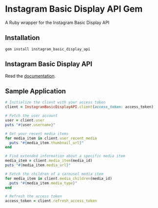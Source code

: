 Instagram Basic Display API Gem
===============================
A Ruby wrapper for the Instagram Basic Display API

Installation
------------
`gem install instagram_basic_display_api`

Instagram Basic Display API
---------------------------
Read the [documentation](https://developers.facebook.com/docs/instagram-basic-display-api).

Sample Application
------------------

```ruby
# Initialize the client with your access token
client = InstagramBasicDisplayAPI.client(access_token: access_token)

# Fetch the user account
user = client.user
puts "#{user.username}"

# Get your recent media items
for media_item in client.user_recent_media
  puts "#{media_item.thumbnail_url}"
end

# Find extended information about a specific media item
media_item = client.media_item(media_id)
puts "#{media_item.media_url}"

# Fetch the children of a carousel media item
for media_item in client.media_children(media_id)
  puts "#{media_item.media_type}"
end

# Refresh the access token
access_token = client.refresh_access_token
```
